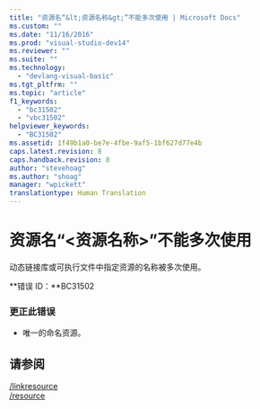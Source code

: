 ```yaml
---
title: "资源名“&lt;资源名称&gt;”不能多次使用 | Microsoft Docs"
ms.custom: ""
ms.date: "11/16/2016"
ms.prod: "visual-studio-dev14"
ms.reviewer: ""
ms.suite: ""
ms.technology: 
  - "devlang-visual-basic"
ms.tgt_pltfrm: ""
ms.topic: "article"
f1_keywords: 
  - "bc31502"
  - "vbc31502"
helpviewer_keywords: 
  - "BC31502"
ms.assetid: 1f49b1a0-be7e-4fbe-9af5-1bf627d77e4b
caps.latest.revision: 8
caps.handback.revision: 8
author: "stevehoag"
ms.author: "shoag"
manager: "wpickett"
translationtype: Human Translation
---
```

# 资源名“&lt;资源名称&gt;”不能多次使用
动态链接库或可执行文件中指定资源的名称被多次使用。  
  
 **错误 ID：**BC31502  
  
### 更正此错误  
  
-   唯一的命名资源。  
  
## 请参阅  
 [\/linkresource](../../visual-basic/reference/command-line-compiler/linkresource.md)   
 [\/resource](../../visual-basic/reference/command-line-compiler/resource.md)
